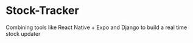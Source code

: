 # Stock-Tracker
Combining tools like React Native + Expo and Django to build a real time stock updater
